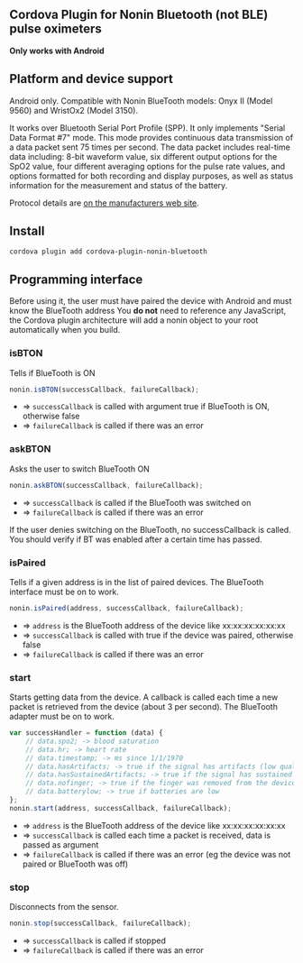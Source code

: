## Cordova Plugin for Nonin Bluetooth (not BLE)  pulse oximeters

**Only works with Android**

## Platform and device support

Android only. Compatible with Nonin BlueTooth models: Onyx II (Model 9560) and WristOx2 (Model 3150).

It works over Bluetooth Serial Port Profile (SPP).
It only implements "Serial Data Format #7" mode.
This mode provides continuous data transmission of a data packet sent 75 times per second.
The data packet includes real-time data including: 8-bit waveform value, six different output options for the SpO2 value,
four different averaging options for the pulse rate values, and options formatted for both
recording and display purposes, as well as status information for the measurement and status of the battery.

Protocol details are [on the manufacturers web site](http://www.nonin.com/documents/6470_ENG.pdf). 

## Install

```
cordova plugin add cordova-plugin-nonin-bluetooth
```

## Programming interface

Before using it, the user must have paired the device with Android and must know the BlueTooth address
You **do not** need to reference any JavaScript, the Cordova plugin architecture will add a nonin object to your root automatically when you build.

### isBTON

Tells if BlueTooth is ON

```js
nonin.isBTON(successCallback, failureCallback);
```
- => `successCallback` is called with argument true if BlueTooth is ON, otherwise false
- => `failureCallback` is called if there was an error

### askBTON

Asks the user to switch BlueTooth ON

```js
nonin.askBTON(successCallback, failureCallback);
```
- => `successCallback` is called if the BlueTooth was switched on
- => `failureCallback` is called if there was an error

If the user denies switching on the BlueTooth, no successCallback is called. You should verify if BT was enabled after a certain time has passed.

### isPaired

Tells if a given address is in the list of paired devices.
The BlueTooth interface must be on to work.

```js
nonin.isPaired(address, successCallback, failureCallback);
```
- => `address` is the BlueTooth address of the device like xx:xx:xx:xx:xx:xx
- => `successCallback` is called with true if the device was paired, otherwise false
- => `failureCallback` is called if there was an error

### start

Starts getting data from the device. A callback is called each time a new packet is retrieved from the device (about 3 per second).
The BlueTooth adapter must be on to work.

```js
var successHandler = function (data) {
    // data.spo2; -> blood saturation
    // data.hr; -> heart rate
    // data.timestamp; -> ms since 1/1/1970
    // data.hasArtifacts; -> true if the signal has artifacts (low quality)
    // data.hasSustainedArtifacts; -> true if the signal has sustained artifacts (even lower quality)
    // data.nofinger; -> true if the finger was removed from the device
    // data.batterylow; -> true if batteries are low
};
nonin.start(address, successCallback, failureCallback);
```

- => `address` is the BlueTooth address of the device like xx:xx:xx:xx:xx:xx
- => `successCallback` is called each time a packet is received, data is passed as argument
- => `failureCallback` is called if there was an error (eg the device was not paired or BlueTooth was off)


### stop

Disconnects from the sensor.

```js
nonin.stop(successCallback, failureCallback);
```
- => `successCallback` is called if stopped
- => `failureCallback` is called if there was an error
